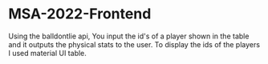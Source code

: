 # MSA-2022-Frontend
Using the balldontlie api, You input the id's of a player shown in the table and it outputs the physical stats to the user. To display the ids of the players I used material UI table.
